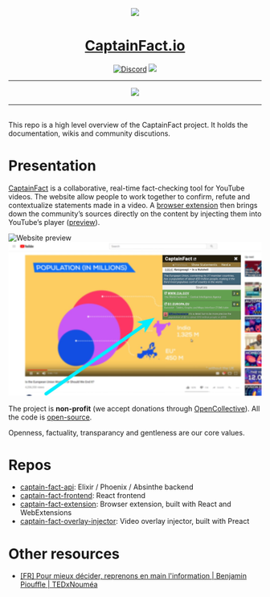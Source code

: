 <p align="center"><img src="https://raw.githubusercontent.com/CaptainFact/captain-fact-frontend/staging/app/assets/assets/img/logo.png" height="100"/></p>
<h1 align="center"><a href="https://captainfact.io">CaptainFact.io</a></h1>
<p align="center"><a href="https://discord.gg/2Qd7hMz" title="Discord"><img src="https://discordapp.com/api/guilds/416782744748687361/widget.png" alt="Discord"></a>
<a href="https://twitter.com/CaptainFact_io" title="Twitter"><img src="https://img.shields.io/twitter/follow/CaptainFact_io.svg?style=social&label=Follow"></a>
</p>
<hr/>
<p align="center">
<a href="https://opencollective.com/captainfact_io/donate" target="_blank">
  <img src="https://opencollective.com/captainfact_io/donate/button@2x.png?color=white" width=300 />
</a>
</p>
<hr/>
<br/>
This repo is a high level overview of the CaptainFact project. It holds the documentation, wikis and community discutions.

# Presentation

[CaptainFact](https://captainfact.io) is a collaborative, real-time fact-checking tool for YouTube videos. The website allow people to work together to confirm, refute and contextualize statements made in a video. A [browser extension](https://captainfact.io/extension) then brings down the community’s sources directly on the content by injecting them into YouTube’s player ([preview](https://www.youtube.com/watch?v=4-_nnwgqw9c)).

![Website preview](https://screenshotscdn.firefoxusercontent.com/images/33f2e950-7237-4dee-b3db-1e351fe6c473.png)
![Youtube integration preview](https://raw.githubusercontent.com/CaptainFact/captain-fact-extension/staging/misc/demo-youtube.jpg)

The project is **non-profit** (we accept donations through [OpenCollective](https://opencollective.com/captainfact_io)). All the code is [open-source](https://github.com/CaptainFact). 

Openness, factuality, transparancy and gentleness are our core values.

# Repos

* [captain-fact-api](https://github.com/CaptainFact/captain-fact-api): Elixir / Phoenix / Absinthe backend
* [captain-fact-frontend](https://github.com/CaptainFact/captain-fact-frontend): React frontend
* [captain-fact-extension](https://github.com/CaptainFact/captain-fact-extension): Browser extension, built with React and WebExtensions
* [captain-fact-overlay-injector](https://github.com/CaptainFact/captain-fact-injector): Video overlay injector, built with Preact

# Other resources

* [[FR] Pour mieux décider, reprenons en main l'information | Benjamin Piouffle | TEDxNouméa](https://www.youtube.com/watch?v=Qq3cars_Dxs)
